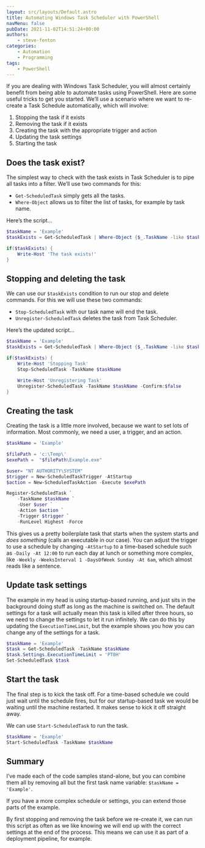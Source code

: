 ```yaml
---
layout: src/layouts/Default.astro
title: Automating Windows Task Scheduler with PowerShell
navMenu: false
pubDate: 2021-11-02T14:51:24+00:00
authors:
    - steve-fenton
categories:
    - Automation
    - Programming
tags:
    - PowerShell
---
```


If you are dealing with Windows Task Scheduler, you will almost certainly benefit from being able to automate tasks using PowerShell. Here are some useful tricks to get you started. We’ll use a scenario where we want to re-create a Task Schedule automatically, which will involve:

1. Stopping the task if it exists
2. Removing the task if it exists
3. Creating the task with the appropriate trigger and action
4. Updating the task settings
5. Starting the task

## Does the task exist?

The simplest way to check with the task exists in Task Scheduler is to pipe all tasks into a filter. We’ll use two commands for this:

- `Get-ScheduledTask` simply gets all the tasks.
- `Where-Object` allows us to filter the list of tasks, for example by task name.

Here’s the script…

```powershell
$taskName = 'Example'
$taskExists = Get-ScheduledTask | Where-Object {$_.TaskName -like $taskName }

if($taskExists) {
    Write-Host 'The task exists!'
}
```

## Stopping and deleting the task

We can use our `$taskExists` condition to run our stop and delete commands. For this we will use these two commands:

- `Stop-ScheduledTask` with our task name will end the task.
- `Unregister-ScheduledTask` deletes the task from Task Scheduler.

Here’s the updated script…

```powershell
$taskName = 'Example'
$taskExists = Get-ScheduledTask | Where-Object {$_.TaskName -like $taskName }

if($taskExists) {
    Write-Host 'Stopping Task'
    Stop-ScheduledTask -TaskName $taskName

    Write-Host 'Unregistering Task'
    Unregister-ScheduledTask -TaskName $taskName -Confirm:$false
}
```

## Creating the task

Creating the task is a little more involved, because we want to set lots of information. Most commonly, we need a user, a trigger, and an action.

```powershell
$taskName = 'Example'

$filePath = 'c:\Temp\'
$exePath =  "$filePath\Example.exe"

$user= "NT AUTHORITY\SYSTEM"
$trigger = New-ScheduledTaskTrigger -AtStartup
$action = New-ScheduledTaskAction -Execute $exePath

Register-ScheduledTask `
    -TaskName $taskName `
    -User $user `
    -Action $action `
    -Trigger $trigger `
    -RunLevel Highest -Force
```

This gives us a pretty boilerplate task that starts when the system starts and *does something* (calls an executable in our case). You can adjust the trigger to use a schedule by changing `-AtStartup` to a time-based schedule such as `-Daily -At 12:00` to run each day at lunch or something more complex, like `-Weekly -WeeksInterval 1 -DaysOfWeek Sunday -At 6am`, which almost reads like a sentence.

## Update task settings

The example in my head is using startup-based running, and just sits in the background doing stuff as long as the machine is switched on. The default settings for a task will actually mean this task is killed after three hours, so we need to change the settings to let it run infinitely. We can do this by updating the `ExecutionTimeLimit`, but the example shows you how you can change any of the settings for a task.

```powershell
$taskName = 'Example'
$task = Get-ScheduledTask -TaskName $taskName
$task.Settings.ExecutionTimeLimit = 'PT0H'
Set-ScheduledTask $task
```

## Start the task

The final step is to kick the task off. For a time-based schedule we could just wait until the schedule fires, but for our startup-based task we would be waiting until the machine restarted. It makes sense to kick it off straight away.

We can use `Start-ScheduledTask` to run the task.

```powershell
$taskName = 'Example'
Start-ScheduledTask -TaskName $taskName
```

## Summary

I’ve made each of the code samples stand-alone, but you can combine them all by removing all but the first task name variable: `$taskName = 'Example'`.

If you have a more complex schedule or settings, you can extend those parts of the example.

By first stopping and removing the task before we re-create it, we can run this script as often as we like knowing we will end up with the correct settings at the end of the process. This means we can use it as part of a deployment pipeline, for example.